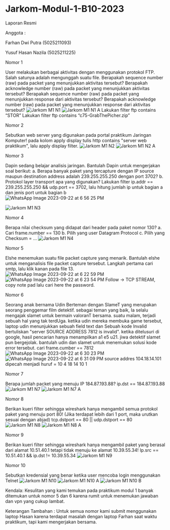 # Jarkom-Modul-1-B10-2023
Laporan Resmi 


Anggota :

Farhan Dwi Putra (5025211093)

Yusuf Hasan Nazila (5025211225)


Nomor 1
  
  User melakukan berbagai aktivitas dengan menggunakan protokol FTP. Salah satunya adalah mengunggah suatu file.
  Berapakah sequence number (raw) pada packet yang menunjukkan aktivitas tersebut? 
  Berapakah acknowledge number (raw) pada packet yang menunjukkan aktivitas tersebut? 
  Berapakah sequence number (raw) pada packet yang menunjukkan response dari aktivitas tersebut?
  Berapakah acknowledge number (raw) pada packet yang menunjukkan response dari aktivitas tersebut?
![Jarkom M1 N1](https://github.com/farhandp93/Jarkom-Modul-1-B10-2023/assets/128909158/4b89d204-94e0-4b33-bbf9-365d6183cb34)
![Jarkom M1 N1 A](https://github.com/farhandp93/Jarkom-Modul-1-B10-2023/assets/128909158/a7f12aee-8ead-4c49-b102-1ff10f04a281)
  Lakukan filter ftp contains “STOR”
  Lakukan filter ftp contains “c75-GrabThePicher.zip”


Nomor 2
  
  Sebutkan web server yang digunakan pada portal praktikum Jaringan Komputer!
  pada kolom apply display tulis http contains "server web praktikum", lalu apply display filter.
![Jarkom M1 N2](https://github.com/farhandp93/Jarkom-Modul-1-B10-2023/assets/128909158/24601a53-e400-4c5e-8fc3-0e8792ff98a3)
![Jarkom M1 N2 A](https://github.com/farhandp93/Jarkom-Modul-1-B10-2023/assets/128909158/68dd0b69-d94c-4921-8e3c-59463a4bba0c)


Nomor 3
  
  Dapin sedang belajar analisis jaringan. Bantulah Dapin untuk mengerjakan soal berikut:
    a.	Berapa banyak paket yang tercapture dengan IP source maupun destination address adalah 239.255.255.250 dengan port 3702?
    b.	Protokol layer transport apa yang digunakan?
  Lakukan filter ip.addr == 239.255.255.250 && udp.port == 3702, lalu hitung jumlah ip untuk bagian a dan jenis port untuk bagian b
![WhatsApp Image 2023-09-22 at 6 56 25 PM](https://github.com/farhandp93/Jarkom-Modul-1-B10-2023/assets/128909158/3f044d63-3b38-4285-beef-101e3e9563eb)

![Jarkom M1 N3](https://github.com/farhandp93/Jarkom-Modul-1-B10-2023/assets/128909158/d8513517-c3fb-4e95-baa6-13c7a9e20ed5)


Nomor 4
  
  Berapa nilai checksum yang didapat dari header pada paket nomor 130?
    a.	Cari frame.number == 130 
    b.	Pilih yang user Datagram Protocol 
    c.	Pilih yang Checksum = …
![Jarkom M1 N4](https://github.com/farhandp93/Jarkom-Modul-1-B10-2023/assets/128909158/5ebde308-6ce7-4a54-9168-101c5b2316b4)


Nomor 5

  Elshe menemukan suatu file packet capture yang menarik. Bantulah elshe untuk menganalisis file packet capture tersebut.
  Langkah pertama cari smtp, lalu klik kanan pada file 13.
![WhatsApp Image 2023-09-22 at 6 22 59 PM](https://github.com/farhandp93/Jarkom-Modul-1-B10-2023/assets/128909158/71ac1922-9c6e-4c7d-99cc-9cc17b6a07f8)
![WhatsApp Image 2023-09-22 at 6 23 54 PM](https://github.com/farhandp93/Jarkom-Modul-1-B10-2023/assets/128909158/8fda4ed2-e846-4af2-a41c-cea7c7a7245d)
  Follow -> TCP STREAM, copy note pad lalu cari here the password.


Nomor 6

  Seorang anak bernama Udin Berteman dengan SlameT yang merupakan seorang penggemar film detektif. sebagai teman yang baik, Ia selalu mengajak slamet untuk bermain valoranT bersama. suatu malam, terjadi sebuah hal yang tak terdUga. ketika udin mereka membuka game tersebut, laptop udin menunjukkan sebuah field text dan Sebuah kode Invalid bertuliskan "server SOURCE ADDRESS 7812 is invalid". ketika ditelusuri di google, hasil pencarian hanya menampilkan a1 e5 u21. jiwa detektif slamet pun bergejolak. bantulah udin dan slamet untuk menemukan solusi kode error tersebut.
  cari frame.cumber == 7812
![WhatsApp Image 2023-09-22 at 6 30 23 PM](https://github.com/farhandp93/Jarkom-Modul-1-B10-2023/assets/128909158/befe4e22-c727-4a32-a1ff-ca668fb9bdfd)
![WhatsApp Image 2023-09-22 at 6 31 09 PM](https://github.com/farhandp93/Jarkom-Modul-1-B10-2023/assets/128909158/c52216b6-c097-4cbe-a33f-810f0435d872)
  source addres 104.18.14.101 dipecah menjadi huruf = 10 4 18 14 10 1


Nomor 7
  
  Berapa jumlah packet yang menuju IP 184.87.193.88?
  ip.dst == 184.87.193.88
![Jarkom M1 N7](https://github.com/farhandp93/Jarkom-Modul-1-B10-2023/assets/128909158/a7b70be0-141d-475f-92b8-97594ef15eb6)
![Jarkom M1 N7 A](https://github.com/farhandp93/Jarkom-Modul-1-B10-2023/assets/128909158/6f060eba-0bbe-4f3a-90b0-05415c3d6c55)


Nomor 8
  
  Berikan kueri filter sehingga wireshark hanya mengambil semua protokol paket yang menuju port 80! (Jika terdapat lebih dari 1 port, maka urutkan sesuai dengan abjad)
  tcp.dstport == 80 || udp.dstport == 80
![Jarkom M1 N8](https://github.com/farhandp93/Jarkom-Modul-1-B10-2023/assets/128909158/3e522e91-9f08-41c1-84c4-53f802567975)
![Jarkom M1 N8 A](https://github.com/farhandp93/Jarkom-Modul-1-B10-2023/assets/128909158/f712be3c-ea4d-4d7a-ab59-6e256faeb6cb)


Nomor 9
  
  Berikan kueri filter sehingga wireshark hanya mengambil paket yang berasal dari alamat 10.51.40.1 tetapi tidak menuju ke alamat 10.39.55.34!
  Ip.src == 10.51.40.1 && ip.dst != 10.39.55.34
![Jarkom M1 N9](https://github.com/farhandp93/Jarkom-Modul-1-B10-2023/assets/128909158/6d7b6a43-5b27-4991-9f43-20d28b094f08)


Nomor 10
  
  Sebutkan kredensial yang benar ketika user mencoba login menggunakan Telnet
![Jarkom M1 N10](https://github.com/farhandp93/Jarkom-Modul-1-B10-2023/assets/128909158/042a1aea-6245-45d8-945a-90a4336ee6e4)
![Jarkom M1 N10 A](https://github.com/farhandp93/Jarkom-Modul-1-B10-2023/assets/128909158/2518909c-0eac-4d67-8a27-0a005cf5d818)
![Jarkom M1 N10 B](https://github.com/farhandp93/Jarkom-Modul-1-B10-2023/assets/128909158/7bf3ec2e-dcd6-4a5f-9786-35a2dee93ba0)


Kendala:
Kesulitan yang kami temukan pada praktikum modul 1 banyak ditemukan untuk nomor 5 dan 6 karena rumit untuk menemukan jawaban dan vpn yang cukup lambat.


Keterangan Tambahan :
Untuk semua nomor kami submit menggunakan laptop Hasan karena terdapat masalah dengan laptop Farhan saat waktu praktikum, tapi kami mengerjakan bersama.
